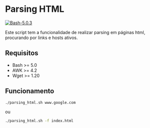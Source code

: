 # Parsing HTML

[![Bash-5.0.3](https://img.shields.io/badge/Bash-5.0.3-green)](https://www.gnu.org/software/bash/)

Este script tem a funcionalidade de realizar parsing em páginas html, procurando por links e hosts ativos.

## Requisitos

* Bash >= 5.0
* AWK  >= 4.2
* Wget >= 1.20

## Funcionamento

```bash
./parsing_html.sh www.google.com
```
ou
```bash
./parsing_html.sh -f index.html
```
